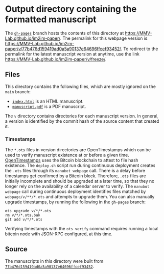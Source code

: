 # Output directory containing the formatted manuscript

The [`gh-pages`](https://github.com/MMV-Lab/im2im-paper/tree/gh-pages) branch hosts the contents of this directory at <https://MMV-Lab.github.io/im2im-paper/>.
The permalink for this webpage version is <https://MMV-Lab.github.io/im2im-paper/v/77b476d159419ad0a5a90137e64696ffcef93452/>.
To redirect to the permalink for the latest manuscript version at anytime, use the link <https://MMV-Lab.github.io/im2im-paper/v/freeze/>.

## Files

This directory contains the following files, which are mostly ignored on the `main` branch:

+ [`index.html`](index.html) is an HTML manuscript.
+ [`manuscript.pdf`](manuscript.pdf) is a PDF manuscript.

The `v` directory contains directories for each manuscript version.
In general, a version is identified by the commit hash of the source content that created it.

### Timestamps

The `*.ots` files in version directories are OpenTimestamps which can be used to verify manuscript existence at or before a given time.
[OpenTimestamps](https://opentimestamps.org/) uses the Bitcoin blockchain to attest to file hash existence.
The `deploy.sh` script run during continuous deployment creates the `.ots` files through its `manubot webpage` call.
There is a delay before timestamps get confirmed by a Bitcoin block.
Therefore, `.ots` files are initially incomplete and should be upgraded at a later time, so that they no longer rely on the availability of a calendar server to verify.
The `manubot webpage` call during continuous deployment identifies files matched by `webpage/v/**/*.ots` and attempts to upgrade them.
You can also manually upgrade timestamps, by running the following in the `gh-pages` branch:

```shell
ots upgrade v/*/*.ots
rm v/*/*.ots.bak
git add v/*/*.ots
```

Verifying timestamps with the `ots verify` command requires running a local bitcoin node with JSON-RPC configured, at this time.

## Source

The manuscripts in this directory were built from
[`77b476d159419ad0a5a90137e64696ffcef93452`](https://github.com/MMV-Lab/im2im-paper/commit/77b476d159419ad0a5a90137e64696ffcef93452).
